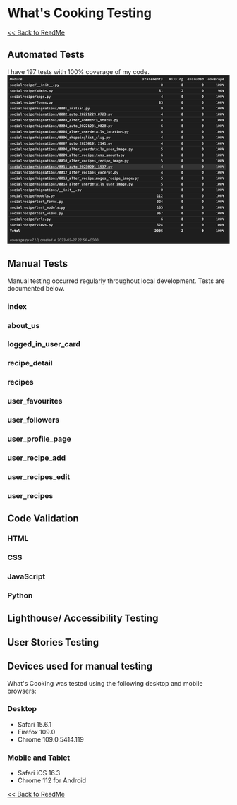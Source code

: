 # What's Cooking Testing

[<< Back to ReadMe](README.md)

## Automated Tests

I have 197 tests with 100% coverage of my code.
![Coverage Report](readme-media/coverage.png)

## Manual Tests
Manual testing occurred regularly throughout local development. Tests are documented below.

### index
### about_us
### logged_in_user_card
### recipe_detail
### recipes
### user_favourites
### user_followers
### user_profile_page
### user_recipe_add
### user_recipes_edit
### user_recipes

## Code Validation
### HTML
### CSS
### JavaScript
### Python

## Lighthouse/ Accessibility Testing

## User Stories Testing

## Devices used for manual testing
What's Cooking was tested using the following desktop and mobile browsers:

### Desktop
- Safari 15.6.1
- Firefox 109.0
- Chrome 109.0.5414.119
### Mobile and Tablet
- Safari iOS 16.3
- Chrome 112 for Android

[<< Back to ReadMe](README.md)